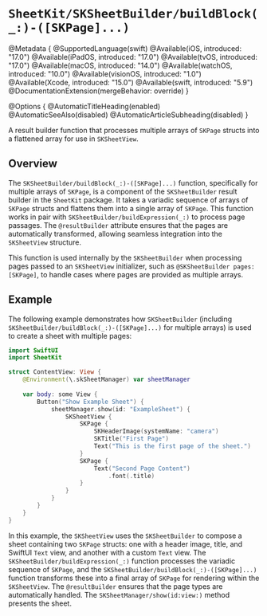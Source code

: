 # ``SheetKit/SKSheetBuilder/buildBlock(_:)-([SKPage]...)``

@Metadata {
    @SupportedLanguage(swift)
    @Available(iOS, introduced: "17.0")
    @Available(iPadOS, introduced: "17.0")
    @Available(tvOS, introduced: "17.0")
    @Available(macOS, introduced: "14.0")
    @Available(watchOS, introduced: "10.0")
    @Available(visionOS, introduced: "1.0")
    @Available(Xcode, introduced: "15.0")
    @Available(swift, introduced: "5.9")
    @DocumentationExtension(mergeBehavior: override)
}

@Options {
    @AutomaticTitleHeading(enabled)
    @AutomaticSeeAlso(disabled)
    @AutomaticArticleSubheading(disabled)
}

A result builder function that processes multiple arrays of ``SKPage`` structs into a flattened array for use in ``SKSheetView``.

## Overview

The ``SKSheetBuilder/buildBlock(_:)-([SKPage]...)`` function, specifically for multiple arrays of ``SKPage``, is a component of the ``SKSheetBuilder`` result builder in the `SheetKit` package. It takes a variadic sequence of arrays of ``SKPage`` structs and flattens them into a single array of ``SKPage``. This function works in pair with ``SKSheetBuilder/buildExpression(_:)`` to process page passages. The `@resultBuilder` attribute ensures that the pages are automatically transformed, allowing seamless integration into the ``SKSheetView`` structure.

This function is used internally by the ``SKSheetBuilder`` when processing pages passed to an ``SKSheetView`` initializer, such as `@SKSheetBuilder pages: [SKPage]`, to handle cases where pages are provided as multiple arrays.

## Example

The following example demonstrates how ``SKSheetBuilder`` (including ``SKSheetBuilder/buildBlock(_:)-([SKPage]...)`` for multiple arrays) is used to create a sheet with multiple pages:

```swift
import SwiftUI
import SheetKit

struct ContentView: View {
    @Environment(\.skSheetManager) var sheetManager
    
    var body: some View {
        Button("Show Example Sheet") {
            sheetManager.show(id: "ExampleSheet") {
                SKSheetView {
                    SKPage {
                        SKHeaderImage(systemName: "camera")
                        SKTitle("First Page")
                        Text("This is the first page of the sheet.")
                    }
                    SKPage {
                        Text("Second Page Content")
                            .font(.title)
                    }
                }
            }
        }
    }
}
```

In this example, the ``SKSheetView`` uses the ``SKSheetBuilder`` to compose a sheet containing two ``SKPage`` structs: one with a header image, title, and SwiftUI `Text` view, and another with a custom `Text` view. The ``SKSheetBuilder/buildExpression(_:)`` function processes the variadic sequence of ``SKPage``, and the ``SKSheetBuilder/buildBlock(_:)-([SKPage]...)`` function transforms these into a final array of ``SKPage`` for rendering within the ``SKSheetView``. The `@resultBuilder` ensures that the page types are automatically handled. The ``SKSheetManager/show(id:view:)`` method presents the sheet.